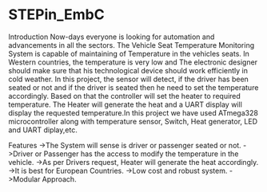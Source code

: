 # STEPin_EmbC
Introduction
Now-days everyone is looking for automation and advancements in all the sectors. The Vehicle Seat Temperature Monitoring System is capable of maintaining of Temperature in the vehicles seats. In Western countries, the temperature is very low and The electronic designer should make sure that his technological device should work efficiently in cold weather. In this project, the sensor will detect, if the driver has been seated or not and if the driver is seated then he need to set the temperature accordingly. Based on that the controller will set the heater to required temperature. The Heater will generate the heat and a UART display will display the requested temperature.In this project we have used ATmega328 microcontroller along with temperature sensor, Switch, Heat generator, LED and UART diplay,etc.

Features
->The System will sense is driver or passenger seated or not.
->Driver or Passenger has the access to modify the temperature in the vehicle.
->As per Drivers request, Heater will generate the heat accordingly.
->It is best for European Countries.
->Low cost and robust system.
->Modular Approach.